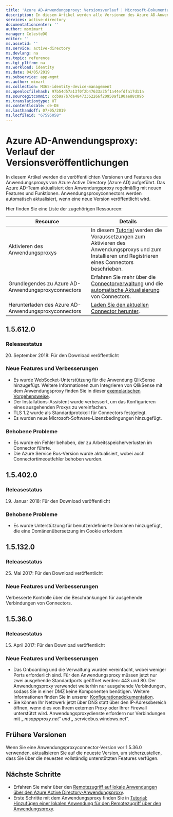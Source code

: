 ```yaml
---
title: 'Azure AD-Anwendungsproxy: Versionsverlauf | Microsoft-Dokumentation'
description: In diesem Artikel werden alle Versionen des Azure AD-Anwendungsproxys aufgeführt sowie neue Features und behobene Probleme beschrieben.
services: active-directory
documentationcenter: ''
author: msmimart
manager: CelesteDG
editor: ''
ms.assetid: ''
ms.service: active-directory
ms.devlang: na
ms.topic: reference
ms.tgt_pltfrm: na
ms.workload: identity
ms.date: 04/05/2019
ms.subservice: app-mgmt
ms.author: mimart
ms.collection: M365-identity-device-management
ms.openlocfilehash: 97b54d57a13f0f2b47633a25f1a44efdfa17d11a
ms.sourcegitcommit: ccb9a7b7da48473362266f20950af190ae88c09b
ms.translationtype: HT
ms.contentlocale: de-DE
ms.lasthandoff: 07/05/2019
ms.locfileid: "67595058"
---
```

# <a name="azure-ad-application-proxy-version-release-history"></a>Azure AD-Anwendungsproxy: Verlauf der Versionsveröffentlichungen
In diesem Artikel werden die veröffentlichten Versionen und Features des Anwendungsproxys von Azure Active Directory (Azure AD) aufgeführt. Das Azure AD-Team aktualisiert den Anwendungsproxy regelmäßig mit neuen Features und Funktionen. Anwendungsproxyconnectors werden automatisch aktualisiert, wenn eine neue Version veröffentlicht wird.

Hier finden Sie eine Liste der zugehörigen Ressourcen:

Resource |  Details
--------- | --------- |
Aktivieren des Anwendungsproxys | In diesem [Tutorial](application-proxy-add-on-premises-application.md) werden die Voraussetzungen zum Aktivieren des Anwendungsproxys und zum Installieren und Registrieren eines Connectors beschrieben.
Grundlegendes zu Azure AD-Anwendungsproxyconnectors | Erfahren Sie mehr über die [Connectorverwaltung](application-proxy-connectors.md) und die [automatische Aktualisierung](application-proxy-connectors.md#automatic-updates) von Connectors.
Herunterladen des Azure AD-Anwendungsproxyconnectors |  [Laden Sie den aktuellen Connector herunter](https://download.msappproxy.net/subscription/d3c8b69d-6bf7-42be-a529-3fe9c2e70c90/connector/download).

## <a name="156120"></a>1.5.612.0

### <a name="release-status"></a>Releasestatus

20. September 2018: Für den Download veröffentlicht

### <a name="new-features-and-improvements"></a>Neue Features und Verbesserungen

- Es wurde WebSocket-Unterstützung für die Anwendung QlikSense hinzugefügt. Weitere Informationen zum Integrieren von QlikSense mit dem Anwendungsproxy finden Sie in dieser [exemplarischen Vorgehensweise](application-proxy-qlik.md). 
- Der Installations-Assistent wurde verbessert, um das Konfigurieren eines ausgehenden Proxys zu vereinfachen. 
- TLS 1.2 wurde als Standardprotokoll für Connectors festgelegt. 
- Es wurden neue Microsoft-Software-Lizenzbedingungen hinzugefügt.  

### <a name="fixed-issues"></a>Behobene Probleme

- Es wurde ein Fehler behoben, der zu Arbeitsspeicherverlusten im Connector führte.
- Die Azure Service Bus-Version wurde aktualisiert, wobei auch Connectortimeoutfehler behoben wurden.

## <a name="154020"></a>1.5.402.0

### <a name="release-status"></a>Releasestatus

19. Januar 2018: Für den Download veröffentlicht

### <a name="fixed-issues"></a>Behobene Probleme

- Es wurde Unterstützung für benutzerdefinierte Domänen hinzugefügt, die eine Domänenübersetzung im Cookie erfordern.

## <a name="151320"></a>1.5.132.0

### <a name="release-status"></a>Releasestatus 

25. Mai 2017: Für den Download veröffentlicht 

### <a name="new-features-and-improvements"></a>Neue Features und Verbesserungen 

Verbesserte Kontrolle über die Beschränkungen für ausgehende Verbindungen von Connectors. 

## <a name="15360"></a>1.5.36.0

### <a name="release-status"></a>Releasestatus

15. April 2017: Für den Download veröffentlicht

### <a name="new-features-and-improvements"></a>Neue Features und Verbesserungen

- Das Onboarding und die Verwaltung wurden vereinfacht, wobei weniger Ports erforderlich sind. Für den Anwendungsproxy müssen jetzt nur zwei ausgehende Standardports geöffnet werden: 443 und 80. Der Anwendungsproxy verwendet weiterhin nur ausgehende Verbindungen, sodass Sie in einer DMZ keine Komponenten benötigen. Weitere Informationen finden Sie in unserer  [Konfigurationsdokumentation](application-proxy-add-on-premises-application.md).  
- Sie können Ihr Netzwerk jetzt über DNS statt über den IP-Adressbereich öffnen, wenn dies von Ihrem externen Proxy oder Ihrer Firewall unterstützt wird. Anwendungsproxydienste erfordern nur Verbindungen mit „*.msappproxy.net“ und „*.servicebus.windows.net“.


## <a name="earlier-versions"></a>Frühere Versionen

Wenn Sie eine Anwendungsproxyconnector-Version vor 1.5.36.0 verwenden, aktualisieren Sie auf die neueste Version, um sicherzustellen, dass Sie über die neuesten vollständig unterstützten Features verfügen.

## <a name="next-steps"></a>Nächste Schritte
- Erfahren Sie mehr über den [Remotezugriff auf lokale Anwendungen über den Azure Active Directory-Anwendungsproxy](application-proxy.md).
- Erste Schritte mit dem Anwendungsproxy finden Sie in [Tutorial: Hinzufügen einer lokalen Anwendung für den Remotezugriff über den Anwendungsproxy](application-proxy-add-on-premises-application.md).
